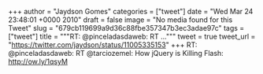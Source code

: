 
+++
author = "Jaydson Gomes"
categories = ["tweet"]
date = "Wed Mar 24 23:48:01 +0000 2010"
draft = false
image = "No media found for this Tweet"
slug = "679cb119699a9d36c88fbe357347b3ec3adae97c"
tags = ["tweet"]
title = """RT: @pinceladasdaweb: RT ..."""
tweet = true
tweet_url = "https://twitter.com/jaydson/status/11005335153"
+++
RT: @pinceladasdaweb: RT @tarciozemel: How jQuery is Killing Flash: http://ow.ly/1qsyM
